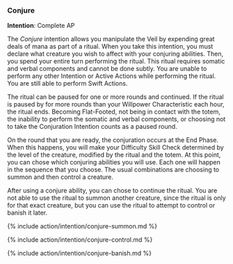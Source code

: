 ### Conjure
**Intention**: Complete AP

The _Conjure_ intention allows you manipulate the Veil by expending great deals of mana as part of a ritual. When you take this intention, you must declare what creature you wish to affect with your conjuring abilities. Then, you spend your entire turn performing the ritual. This ritual requires somatic and verbal components and cannot be done subtly.  You are unable to perform any other Intention or Active Actions while performing the ritual. You are still able to perform Swift Actions.

The ritual can be paused for one or more rounds and continued. If the ritual is paused by for more rounds than your Willpower Characteristic each hour, the ritual ends. Becoming Flat-Footed, not being in contact with the totem, the inability to perform the somatic and verbal components, or choosing not to take the Conjuration Intention counts as a paused round. 

On the round that you are ready, the conjuration occurs at the End Phase. When this happens, you will make your Difficulty Skill Check determined by the level of the creature, modified by the ritual and the totem. At this point, you can chose which conjuring abilities you will use. Each one will happen in the sequence that you choose. The usual combinations are choosing to summon and then control a creature. 

After using a conjure ability, you can chose to continue the ritual. You are not able to use the ritual to summon another creature, since the ritual is only for that exact creature, but you can use the ritual to attempt to control or banish it later.


{% include action/intention/conjure-summon.md %}

{% include action/intention/conjure-control.md %}

{% include action/intention/conjure-banish.md %}